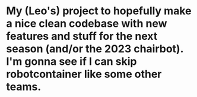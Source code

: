 # My (Leo's) project to hopefully make a nice clean codebase with new features and stuff for the next season (and/or the 2023 chairbot). I'm gonna see if I can skip robotcontainer like some other teams.
